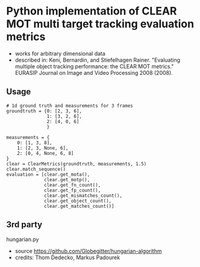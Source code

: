 # Python implementation of CLEAR MOT multi target tracking evaluation metrics

- works for arbitrary dimensional data
- described in:
Keni, Bernardin, and Stiefelhagen Rainer. "Evaluating multiple object tracking performance: the CLEAR MOT metrics." EURASIP Journal on Image and Video Processing 2008 (2008).
    
## Usage

    # 1d ground truth and measurements for 3 frames
    groundtruth = {0: [2, 3, 6],
                   1: [3, 2, 6],
                   2: [4, 0, 6]
                   }

    measurements = {
        0: [1, 3, 8],
        1: [2, 3, None, 6],
        2: [0, 4, None, 6, 8]
    }
    clear = ClearMetrics(groundtruth, measurements, 1.5)
    clear.match_sequence()
    evaluation = [clear.get_mota(),
                  clear.get_motp(),
                  clear.get_fn_count(),
                  clear.get_fp_count(),
                  clear.get_mismatches_count(),
                  clear.get_object_count(),
                  clear.get_matches_count()]


## 3rd party

hungarian.py
- source https://github.com/Globegitter/hungarian-algorithm
- credits: Thom Dedecko, Markus Padourek
